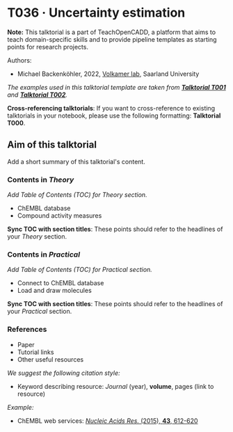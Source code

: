 # T036 · Uncertainty estimation

**Note:** This talktorial is a part of TeachOpenCADD, a platform that aims to teach domain-specific skills and to provide pipeline templates as starting points for research projects.

Authors:

- Michael Backenköhler, 2022, [Volkamer lab](https://volkarmerlab.org), Saarland University


*The examples used in this talktorial template are taken from [__Talktorial T001__](https://github.com/volkamerlab/teachopencadd/blob/master/teachopencadd/talktorials/T001_query_chembl/talktorial.ipynb) and [__Talktorial T002__](https://github.com/volkamerlab/teachopencadd/blob/master/teachopencadd/talktorials/T002_compound_adme/talktorial.ipynb).*


<div class="alert alert-block alert-info">

<b>Cross-referencing talktorials</b>: If you want to cross-reference to existing talktorials in your notebook, please use the following formatting: <b>Talktorial T000</b>.

</div>


## Aim of this talktorial

Add a short summary of this talktorial's content.


### Contents in *Theory*

_Add Table of Contents (TOC) for Theory section._

* ChEMBL database
* Compound activity measures


<div class="alert alert-block alert-info">

<b>Sync TOC with section titles</b>: These points should refer to the headlines of your <i>Theory</i> section.

</div>


### Contents in *Practical*

_Add Table of Contents (TOC) for Practical section._

* Connect to ChEMBL database
* Load and draw molecules


<div class="alert alert-block alert-info">

<b>Sync TOC with section titles</b>: These points should refer to the headlines of your <i>Practical</i> section.

</div>


### References

* Paper 
* Tutorial links
* Other useful resources

*We suggest the following citation style:*
* Keyword describing resource: <i>Journal</i> (year), <b>volume</b>, pages (link to resource) 

*Example:*
* ChEMBL web services: [<i>Nucleic Acids Res.</i> (2015), <b>43</b>, 612-620](https://academic.oup.com/nar/article/43/W1/W612/2467881) 
